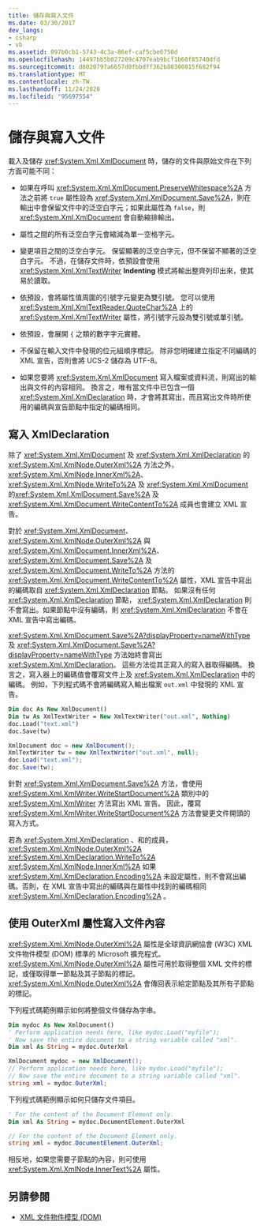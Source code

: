 ```yaml
---
title: 儲存與寫入文件
ms.date: 03/30/2017
dev_langs:
- csharp
- vb
ms.assetid: 097b0cb1-5743-4c3a-86ef-caf5cbe6750d
ms.openlocfilehash: 14497bb5b027209c4707eab9bcf1b60f85740dfd
ms.sourcegitcommit: d8020797a6657d0fbbdff362b80300815f682f94
ms.translationtype: MT
ms.contentlocale: zh-TW
ms.lasthandoff: 11/24/2020
ms.locfileid: "95697554"
---
```

# <a name="saving-and-writing-a-document"></a>儲存與寫入文件

載入及儲存 <xref:System.Xml.XmlDocument> 時，儲存的文件與原始文件在下列方面可能不同：  
  
- 如果在呼叫 <xref:System.Xml.XmlDocument.PreserveWhitespace%2A> 方法之前將 `true` 屬性設為 <xref:System.Xml.XmlDocument.Save%2A>，則在輸出中會保留文件中的泛空白字元；如果此屬性為 `false`，則 <xref:System.Xml.XmlDocument> 會自動縮排輸出。  
  
- 屬性之間的所有泛空白字元會縮減為單一空格字元。  
  
- 變更項目之間的泛空白字元。 保留顯著的泛空白字元，但不保留不顯著的泛空白字元。 不過，在儲存文件時，依預設會使用 <xref:System.Xml.XmlTextWriter> **Indenting** 模式將輸出整齊列印出來，使其易於讀取。  
  
- 依預設，會將屬性值周圍的引號字元變更為雙引號。 您可以使用 <xref:System.Xml.XmlTextReader.QuoteChar%2A> 上的 <xref:System.Xml.XmlTextWriter> 屬性，將引號字元設為雙引號或單引號。  
  
- 依預設，會展開 `{` 之類的數字字元實體。  
  
- 不保留在輸入文件中發現的位元組順序標記。 除非您明確建立指定不同編碼的 XML 宣告，否則會將 UCS-2 儲存為 UTF-8。  
  
- 如果您要將 <xref:System.Xml.XmlDocument> 寫入檔案或資料流，則寫出的輸出與文件的內容相同。 換言之，唯有當文件中已包含一個 <xref:System.Xml.XmlDeclaration> 時，才會將其寫出，而且寫出文件時所使用的編碼與宣告節點中指定的編碼相同。  
  
## <a name="writing-an-xmldeclaration"></a>寫入 XmlDeclaration  

 除了 <xref:System.Xml.XmlDocument> 及 <xref:System.Xml.XmlDeclaration> 的 <xref:System.Xml.XmlNode.OuterXml%2A> 方法之外，<xref:System.Xml.XmlNode.InnerXml%2A>、<xref:System.Xml.XmlNode.WriteTo%2A> 及 <xref:System.Xml.XmlDocument> 的<xref:System.Xml.XmlDocument.Save%2A> 及 <xref:System.Xml.XmlDocument.WriteContentTo%2A> 成員也會建立 XML 宣告。  
  
 對於 <xref:System.Xml.XmlDocument>、<xref:System.Xml.XmlNode.OuterXml%2A> 與 <xref:System.Xml.XmlDocument.InnerXml%2A>、<xref:System.Xml.XmlDocument.Save%2A> 及 <xref:System.Xml.XmlDocument.WriteTo%2A> 方法的 <xref:System.Xml.XmlDocument.WriteContentTo%2A> 屬性，XML 宣告中寫出的編碼取自 <xref:System.Xml.XmlDeclaration> 節點。 如果沒有任何 <xref:System.Xml.XmlDeclaration> 節點， <xref:System.Xml.XmlDeclaration> 則不會寫出。如果節點中沒有編碼，則 <xref:System.Xml.XmlDeclaration> 不會在 XML 宣告中寫出編碼。  
  
 <xref:System.Xml.XmlDocument.Save%2A?displayProperty=nameWithType> 及 <xref:System.Xml.XmlDocument.Save%2A?displayProperty=nameWithType> 方法始終會寫出 <xref:System.Xml.XmlDeclaration>。 這些方法從其正寫入的寫入器取得編碼。 換言之，寫入器上的編碼值會覆寫文件上及 <xref:System.Xml.XmlDeclaration> 中的編碼。 例如，下列程式碼不會將編碼寫入輸出檔案 `out.xml` 中發現的 XML 宣告。  
  
```vb  
Dim doc As New XmlDocument()  
Dim tw As XmlTextWriter = New XmlTextWriter("out.xml", Nothing)  
doc.Load("text.xml")  
doc.Save(tw)  
```  
  
```csharp  
XmlDocument doc = new XmlDocument();  
XmlTextWriter tw = new XmlTextWriter("out.xml", null);  
doc.Load("text.xml");  
doc.Save(tw);  
```  
  
 針對 <xref:System.Xml.XmlDocument.Save%2A> 方法，會使用 <xref:System.Xml.XmlWriter.WriteStartDocument%2A> 類別中的 <xref:System.Xml.XmlWriter> 方法寫出 XML 宣告。 因此，覆寫 <xref:System.Xml.XmlWriter.WriteStartDocument%2A> 方法會變更文件開頭的寫入方式。  
  
 若為 <xref:System.Xml.XmlDeclaration> 、和的成員， <xref:System.Xml.XmlNode.OuterXml%2A> <xref:System.Xml.XmlDeclaration.WriteTo%2A> <xref:System.Xml.XmlNode.InnerXml%2A> 如果 <xref:System.Xml.XmlDeclaration.Encoding%2A> 未設定屬性，則不會寫出編碼。否則，在 XML 宣告中寫出的編碼與在屬性中找到的編碼相同 <xref:System.Xml.XmlDeclaration.Encoding%2A> 。  
  
## <a name="writing-document-content-using-the-outerxml-property"></a>使用 OuterXml 屬性寫入文件內容  

 <xref:System.Xml.XmlNode.OuterXml%2A> 屬性是全球資訊網協會 (W3C) XML 文件物件模型 (DOM) 標準的 Microsoft 擴充程式。 <xref:System.Xml.XmlNode.OuterXml%2A> 屬性可用於取得整個 XML 文件的標記，或僅取得單一節點及其子節點的標記。 <xref:System.Xml.XmlNode.OuterXml%2A> 會傳回表示給定節點及其所有子節點的標記。  
  
 下列程式碼範例顯示如何將整個文件儲存為字串。  
  
```vb  
Dim mydoc As New XmlDocument()  
' Perform application needs here, like mydoc.Load("myfile");  
' Now save the entire document to a string variable called "xml".  
Dim xml As String = mydoc.OuterXml  
```  
  
```csharp  
XmlDocument mydoc = new XmlDocument();  
// Perform application needs here, like mydoc.Load("myfile");  
// Now save the entire document to a string variable called "xml".  
string xml = mydoc.OuterXml;  
```  
  
 下列程式碼範例顯示如何只儲存文件項目。  
  
```vb  
' For the content of the Document Element only.  
Dim xml As String = mydoc.DocumentElement.OuterXml  
```  
  
```csharp  
// For the content of the Document Element only.  
string xml = mydoc.DocumentElement.OuterXml;  
```  
  
 相反地，如果您需要子節點的內容，則可使用 <xref:System.Xml.XmlNode.InnerText%2A> 屬性。  
  
## <a name="see-also"></a>另請參閱

- [XML 文件物件模型 (DOM)](xml-document-object-model-dom.md)
